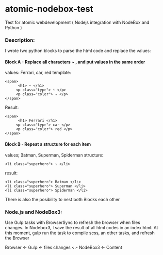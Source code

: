 # atomic-nodebox-test
Test for atomic webdevelopment ( Nodejs integration with NodeBox and Python )

### Description:
I wrote two python blocks to parse the html code and replace the values:
#### Block A - Replace all characters ~ , and put values in the same order
values: Ferrari, car, red
template:
```
<span>
      <h1> ~ </h1>
     <p class="type"> ~ </p>
     <p class="color"> ~ </p>
</span>
```
Result:
```
<span>
      <h1> Ferrari </h1>
     <p class="type"> car </p>
     <p class="color"> red </p>
</span>
```
#### Block B - Repeat a structure for each item
values; Batman, Superman, Spiderman
structure:
```
<li class="superhero"> ~ </li>
```

result:
```
<li class="superhero"> Batman </li>
<li class="superhero"> Superman </li>
<li class="superhero"> Spiderman </li>
```
There is also the posibility to nest both Blocks each other

### Node.js and NodeBox3:

Use Gulp tasks with BrowserSync to refresh the browser when files changes.
In Nodebox3, I save the result of all html codes in an index.html.
At this moment, gulp run the task to compile scss, an other tasks, and refresh the Browser

Browser <- Gulp <- files changes <.- NodeBox3 <- Content
